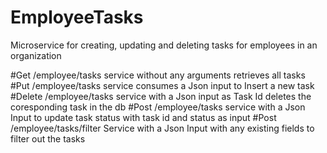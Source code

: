 # EmployeeTasks
Microservice for creating, updating and deleting tasks for employees in an organization

#Get /employee/tasks
service without any arguments retrieves all tasks
#Put /employee/tasks
service consumes a Json input to Insert a new task
#Delete /employee/tasks
service with a Json input as Task Id deletes the coresponding task in the db
#Post /employee/tasks
service with a Json Input to update task status with task id and status as input
#Post /employee/tasks/filter
Service with a Json Input with any existing fields to filter out the tasks
